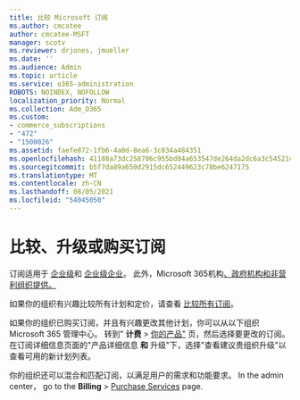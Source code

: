 ```yaml
---
title: 比较 Microsoft 订阅
ms.author: cmcatee
author: cmcatee-MSFT
manager: scotv
ms.reviewer: drjones, jmueller
ms.date: ''
ms.audience: Admin
ms.topic: article
ms.service: o365-administration
ROBOTS: NOINDEX, NOFOLLOW
localization_priority: Normal
ms.collection: Adm_O365
ms.custom:
- commerce_subscriptions
- "472"
- "1500026"
ms.assetid: faefe872-1fb6-4a0d-8ea6-3c034a484351
ms.openlocfilehash: 41188a73dc258706c955bd04a653547de264da2dc6a3c54521cddf82c254972a
ms.sourcegitcommit: b5f7da89a650d2915dc652449623c78be6247175
ms.translationtype: MT
ms.contentlocale: zh-CN
ms.lasthandoff: 08/05/2021
ms.locfileid: "54045050"
---
```

# <a name="compare-upgrade-or-purchase-subscriptions"></a>比较、升级或购买订阅
  
订阅适用于 [企业级](https://www.microsoft.com/microsoft-365/business/compare-all-microsoft-365-business-products?tab=2&rtc=1)和 [企业级企业](https://www.microsoft.com/microsoft-365/enterprise/compare-office-365-plans?rtc=1)。 此外，Microsoft 365机构[、](https://www.microsoft.com/microsoft-365/academic/compare-office-365-education-plans?rtc=1&activetab=tab%3aprimaryr1)[政府机构和](https://www.microsoft.com/microsoft-365/government/compare-office-365-government-plans?rtc=1)[非营利组织提供。](https://www.microsoft.com/microsoft-365/nonprofit/office-365-nonprofit-plans-and-pricing?&rtc=1&activetab=tab%3aprimaryr1)
  
如果你的组织有兴趣比较所有计划和定价，请查看 [比较所有订阅](https://www.microsoft.com/microsoft-365/enterprise/compare-office-365-plans?rtc=1)。
  
如果你的组织已购买订阅，并且有兴趣更改其他计划，你可以从以下组织Microsoft 365 管理中心。 转到" **计费** \> [你的产品"](https://go.microsoft.com/fwlink/p/?linkid=842054) 页，然后选择要更改的订阅。 在订阅详细信息页面的"产品详细信息 **和** 升级"下，选择"查看建议贵组织升级"以查看可用的新计划列表。
  
你的组织还可以混合和匹配订阅，以满足用户的需求和功能要求。 In the admin center， go to the **Billing** \> [Purchase Services](https://go.microsoft.com/fwlink/p/?linkid=868433) page. 